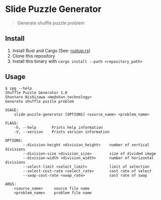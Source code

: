 # Slide Puzzle Generator

> Generate shuffle puzzle problem

## Install

1. Install Rust and Cargo (See: [rustup.rs](https://rustup.rs/))
2. Clone this repository
2. Install this binary with `cargo install --path <repository_path>`

## Usage

```
$ spg --help
Shuffle Puzzle Generator 1.0
Shuntaro Nishizawa <me@shun.technology>
Generate shuffle puzzle problem

USAGE:
    slide-puzzle-generator [OPTIONS] <source_name> <problem_name>

FLAGS:
    -h, --help       Prints help information
    -V, --version    Prints version information

OPTIONS:
        --division-height <division_height>    number of vertical divisions
        --division-size <division_size>        size of divided image
        --division-width <division_width>      number of horizontal divisions
        --select-limit <select_limit>          limit of selection
        --select-cost-rate <select_rate>       cost rate of select
        --swap-cost-rate <swap_rate>           cost rate of swap

ARGS:
    <source_name>     source file name
    <problem_name>    problem file name
```
